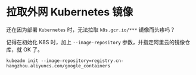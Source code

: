 # 拉取外网 Kubernetes 镜像

还在因为部署 `Kubernetes` 时，无法拉取 `k8s.gcr.io/***` 镜像而头疼吗？

记得在初始化 K8S 时，加上 `--image-repository` 参数，并指定阿里云的镜像仓库，就 OK 了。

```shell
kubeadm init --image-repository=registry.cn-hangzhou.aliyuncs.com/google_containers
```
